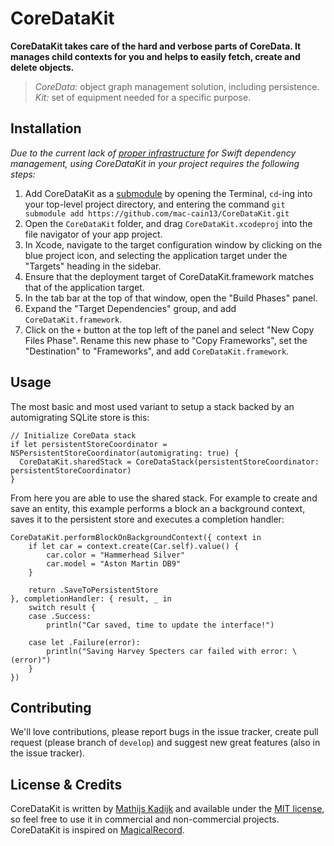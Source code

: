 # CoreDataKit

**CoreDataKit takes care of the hard and verbose parts of CoreData. It manages child contexts for you and helps to easily fetch, create and delete objects.**

> *CoreData:* object graph management solution, including persistence. *Kit:* set of equipment needed for a specific purpose.

## Installation

_Due to the current lack of [proper infrastructure](http://cocoapods.org) for Swift dependency management, using CoreDataKit in your project requires the following steps:_

1. Add CoreDataKit as a [submodule](http://git-scm.com/docs/git-submodule) by opening the Terminal, `cd`-ing into your top-level project directory, and entering the command `git submodule add https://github.com/mac-cain13/CoreDataKit.git`
2. Open the `CoreDataKit` folder, and drag `CoreDataKit.xcodeproj` into the file navigator of your app project.
3. In Xcode, navigate to the target configuration window by clicking on the blue project icon, and selecting the application target under the "Targets" heading in the sidebar.
4. Ensure that the deployment target of CoreDataKit.framework matches that of the application target.
5. In the tab bar at the top of that window, open the "Build Phases" panel.
6. Expand the "Target Dependencies" group, and add `CoreDataKit.framework`.
7. Click on the `+` button at the top left of the panel and select "New Copy Files Phase". Rename this new phase to "Copy Frameworks", set the "Destination" to "Frameworks", and add `CoreDataKit.framework`.

## Usage

The most basic and most used variant to setup a stack backed by an automigrating SQLite store is this:
```
// Initialize CoreData stack
if let persistentStoreCoordinator = NSPersistentStoreCoordinator(automigrating: true) {
  CoreDataKit.sharedStack = CoreDataStack(persistentStoreCoordinator: persistentStoreCoordinator)
}
```

From here you are able to use the shared stack. For example to create and save an entity, this example performs a block an a background context, saves it to the persistent store and executes a completion handler:
```
CoreDataKit.performBlockOnBackgroundContext({ context in
	if let car = context.create(Car.self).value() {
		car.color = "Hammerhead Silver"
		car.model = "Aston Martin DB9"
	}

	return .SaveToPersistentStore
}, completionHandler: { result, _ in
    switch result {
    case .Success:
    	println("Car saved, time to update the interface!")
      
    case let .Failure(error):
      	println("Saving Harvey Specters car failed with error: \(error)")
    }
})
```

## Contributing

We'll love contributions, please report bugs in the issue tracker, create pull request (please branch of `develop`) and suggest new great features (also in the issue tracker).

## License & Credits

CoreDataKit is written by [Mathijs Kadijk](https://github.com/mac-cain13) and available under the [MIT license](LICENSE), so feel free to use it in commercial and non-commercial projects. CoreDataKit is inspired on [MagicalRecord](https://github.com/magicalpanda/MagicalRecord).
